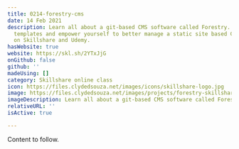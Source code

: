 ```yaml
---
title: 0214-forestry-cms
date: 14 Feb 2021
description: Learn all about a git-based CMS software called Forestry. Create documents,
  templates and empower yourself to better manage a static site based CMS. Class available
  on Skillshare and Udemy.
hasWebsite: true
website: https://skl.sh/2YTxJjG
onGithub: false
github: ''
madeUsing: []
category: Skillshare online class
icon: https://files.clydedsouza.net/images/icons/skillshare-logo.jpg
image: https://files.clydedsouza.net/images/projects/forestry-skillshare.png
imageDescription: Learn all about a git-based CMS software called Forestry.
relativeURL: ''
isActive: true

---
```

Content to follow.